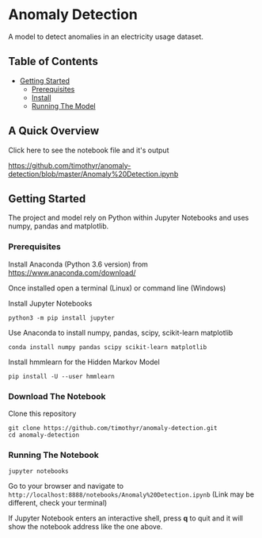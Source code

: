 # Anomaly Detection

A model to detect anomalies in an electricity usage dataset.

## Table of Contents

* [Getting Started](#getting-started)
  * [Prerequisites](#prerequisites)
  * [Install](#install)
  * [Running The Model](#running-the-model)

## A Quick Overview

Click here to see the notebook file and it's output

https://github.com/timothyr/anomaly-detection/blob/master/Anomaly%20Detection.ipynb

## Getting Started

The project and model rely on Python within Jupyter Notebooks and uses numpy, pandas and matplotlib.

### Prerequisites

Install Anaconda (Python 3.6 version) from https://www.anaconda.com/download/

Once installed open a terminal (Linux) or command line (Windows)

Install Jupyter Notebooks

```
python3 -m pip install jupyter
```

Use Anaconda to install numpy, pandas, scipy, scikit-learn matplotlib

```
conda install numpy pandas scipy scikit-learn matplotlib 
```

Install hmmlearn for the Hidden Markov Model

```
pip install -U --user hmmlearn
```

### Download The Notebook

Clone this repository

```
git clone https://github.com/timothyr/anomaly-detection.git
cd anomaly-detection
```

### Running The Notebook

```
jupyter notebooks
```

Go to your browser and navigate to `http://localhost:8888/notebooks/Anomaly%20Detection.ipynb` (Link may be different, check your terminal)

If Jupyter Notebook enters an interactive shell, press **q** to quit and it will show the notebook address like the one above.

